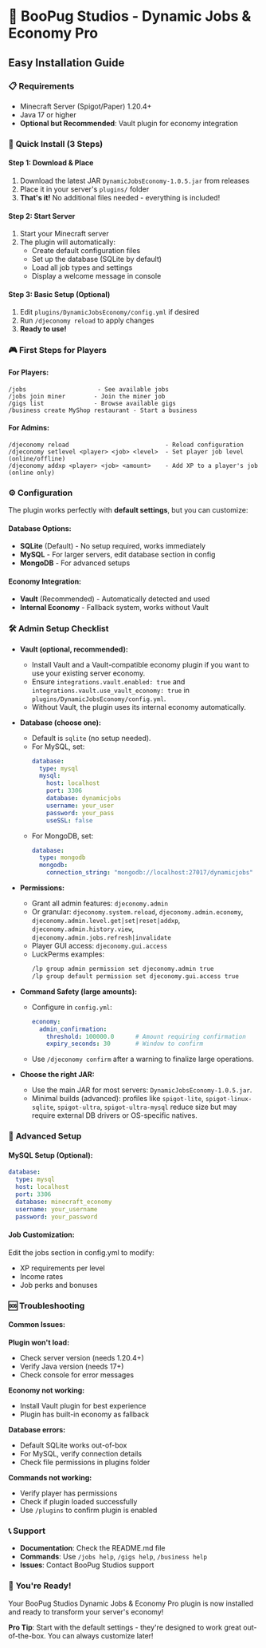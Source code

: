 # 🐶 BooPug Studios - Dynamic Jobs & Economy Pro
## Easy Installation Guide

### 📋 **Requirements**
- Minecraft Server (Spigot/Paper) 1.20.4+
- Java 17 or higher
- **Optional but Recommended**: Vault plugin for economy integration

### 🚀 **Quick Install (3 Steps)**

#### **Step 1: Download & Place**
1. Download the latest JAR `DynamicJobsEconomy-1.0.5.jar` from releases
2. Place it in your server's `plugins/` folder
3. **That's it!** No additional files needed - everything is included!

#### **Step 2: Start Server**
1. Start your Minecraft server
2. The plugin will automatically:
   - Create default configuration files
   - Set up the database (SQLite by default)
   - Load all job types and settings
   - Display a welcome message in console

#### **Step 3: Basic Setup (Optional)**
1. Edit `plugins/DynamicJobsEconomy/config.yml` if desired
2. Run `/djeconomy reload` to apply changes
3. **Ready to use!**

### 🎮 **First Steps for Players**

#### **For Players:**
```
/jobs                    - See available jobs
/jobs join miner        - Join the miner job
/gigs list              - Browse available gigs
/business create MyShop restaurant - Start a business
```

#### **For Admins:**
```
/djeconomy reload                           - Reload configuration
/djeconomy setlevel <player> <job> <level>  - Set player job level (online/offline)
/djeconomy addxp <player> <job> <amount>    - Add XP to a player's job (online only)
```

### ⚙️ **Configuration**

The plugin works perfectly with **default settings**, but you can customize:

#### **Database Options:**
- **SQLite** (Default) - No setup required, works immediately
- **MySQL** - For larger servers, edit database section in config
- **MongoDB** - For advanced setups

#### **Economy Integration:**
- **Vault** (Recommended) - Automatically detected and used
- **Internal Economy** - Fallback system, works without Vault

### 🛠️ **Admin Setup Checklist**

- **Vault (optional, recommended):**
  - Install Vault and a Vault-compatible economy plugin if you want to use your existing server economy.
  - Ensure `integrations.vault.enabled: true` and `integrations.vault.use_vault_economy: true` in `plugins/DynamicJobsEconomy/config.yml`.
  - Without Vault, the plugin uses its internal economy automatically.

- **Database (choose one):**
  - Default is `sqlite` (no setup needed).
  - For MySQL, set:
    ```yaml
    database:
      type: mysql
      mysql:
        host: localhost
        port: 3306
        database: dynamicjobs
        username: your_user
        password: your_pass
        useSSL: false
    ```
  - For MongoDB, set:
    ```yaml
    database:
      type: mongodb
      mongodb:
        connection_string: "mongodb://localhost:27017/dynamicjobs"
    ```

- **Permissions:**
  - Grant all admin features: `djeconomy.admin`
  - Or granular: `djeconomy.system.reload`, `djeconomy.admin.economy`, `djeconomy.admin.level.get|set|reset|addxp`, `djeconomy.admin.history.view`, `djeconomy.admin.jobs.refresh|invalidate`
  - Player GUI access: `djeconomy.gui.access`
  - LuckPerms examples:
    ```bash
    /lp group admin permission set djeconomy.admin true
    /lp group default permission set djeconomy.gui.access true
    ```

- **Command Safety (large amounts):**
  - Configure in `config.yml`:
    ```yaml
    economy:
      admin_confirmation:
        threshold: 100000.0      # Amount requiring confirmation
        expiry_seconds: 30       # Window to confirm
    ```
  - Use `/djeconomy confirm` after a warning to finalize large operations.

- **Choose the right JAR:**
  - Use the main JAR for most servers: `DynamicJobsEconomy-1.0.5.jar`.
  - Minimal builds (advanced): profiles like `spigot-lite`, `spigot-linux-sqlite`, `spigot-ultra`, `spigot-ultra-mysql` reduce size but may require external DB drivers or OS-specific natives.

### 🔧 **Advanced Setup**

#### **MySQL Setup (Optional):**
```yaml
database:
  type: mysql
  host: localhost
  port: 3306
  database: minecraft_economy
  username: your_username
  password: your_password
```

#### **Job Customization:**
Edit the jobs section in config.yml to modify:
- XP requirements per level
- Income rates
- Job perks and bonuses

### 🆘 **Troubleshooting**

#### **Common Issues:**

**Plugin won't load:**
- Check server version (needs 1.20.4+)
- Verify Java version (needs 17+)
- Check console for error messages

**Economy not working:**
- Install Vault plugin for best experience
- Plugin has built-in economy as fallback

**Database errors:**
- Default SQLite works out-of-box
- For MySQL, verify connection details
- Check file permissions in plugins folder

**Commands not working:**
- Verify player has permissions
- Check if plugin loaded successfully
- Use `/plugins` to confirm plugin is enabled

### 📞 **Support**

- **Documentation**: Check the README.md file
- **Commands**: Use `/jobs help`, `/gigs help`, `/business help`
- **Issues**: Contact BooPug Studios support

### 🎉 **You're Ready!**

Your BooPug Studios Dynamic Jobs & Economy Pro plugin is now installed and ready to transform your server's economy!

**Pro Tip**: Start with the default settings - they're designed to work great out-of-the-box. You can always customize later!

